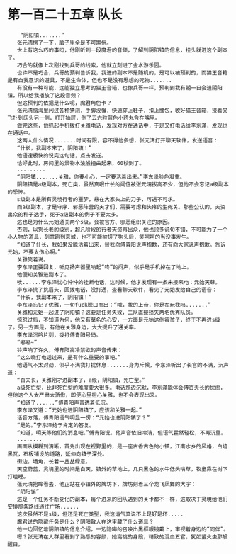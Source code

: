 # 第一百二十五章 队长
        “阴阳镇.......”
       张元清愣了一下，脑子里全是不可置信。
       世上有这么巧的事吗，他刚听到一段魔君的音频，了解到阴阳镇的信息，扭头就进这个副本了。
       巧合的就像上次刚找到兵哥的线索，他就立刻进了金水游乐园。
       也许不是巧合，兵哥的预判告诉我，我进的副本不是随机的，是可以被预判的，而猫王音箱是有自我意识的道具，不是生命体，但也不是没有思想的死物.......
       有没有一种可能，这能独立思考的猫王音箱，也像兵哥一样，预判到我有朝一日会进阴阳镇，所以给我播放了这段音频？
       但这预判的依据是什么呢，魔君角色卡？
       张元清脑海里闪过各种猜测，手脚没慢，快速穿上鞋子，扣上腰包，收好猫王音箱，接着又飞扑到床头另一侧，打开抽屉，倒了五六粒蓝色小药丸含在嘴里。
       做完这些，他抓起手机拨打关雅电话，发现对方在通话中，于是又打电话给李东泽，发现也在通话中。
       这两人什么情况.......时间有限，容不得他多想，张元清打开聊天软件，发送语音：
       “什长，我副本来了，阴阳镇！”
       他语速极快的说完这句话，点击发送。
       恰好此时，房间里的景物水波般扭曲起来，60秒到了。
       .........
       “阴阳镇.......关雅，你要小心，一定要活着出来。”李东泽脸色凝重。
       阴阳镇是a级副本，死亡类，虽然真眼什长的阈值被张元清拔高不少，但他不会忘记a级副本的恐怖。
       s级副本是所有灵境行者的噩梦，悬在大家头上的刀子，可遇不可求。
       而a级副本，才是守序、邪恶阵营的天才们，需要考虑和头疼的生死关。那些公认的，天资出众的种子选手，死于a级副本的例子不要太多。
       这也是为什么元始通关两个s级，会被官方、邪恶组织关注的原因。
       否则，以狗长老的级别，超凡阶段的行者天资再出众，他也顶多说句不错，不可能为了一个小人物的道具，刻意跑到京城，也不可能被搓了狗头后，笑呵呵的当没事发生。
       “知道了什长，我如果没能活着出来，替我向傅青阳说声抱歉，还有向大家说声抱歉。告诉元始，不要太伤心啊。”
       关雅笑着说。
       李东泽正要回复，听见扬声器里响起“咚”的闷声，似乎是手机掉在了地上。
       他便知关雅进副本了。
       唉......李东泽忧心忡忡的挂断电话，这时候，他才发现有一条未接来电：元始天尊。
       李东泽挑了挑眉头，回拨电话，没打通，查看聊天软件，看见了元始发给自己的语音：
       “什长，我副本来了，阴阳镇！”
       李东泽忘记了优雅，一句fuck脱口而出：“哦，我的上帝，你是在玩我吗.......”
       关雅和元始一起进了阴阳镇？这要是任务失败，二队直接损失两名优秀队员。
       惊怒过后，不知道为何，他又有莫名的心安，一方面是元始这倒霉孩子，终于不再进s级了。另一方面是，有他在关雅身边，大大提升了通关率。
       李东泽沉吟片刻，拨打傅青阳号码。
       “嘟嘟~”
       铃声响了许久，傅青阳高冷禁欲的声音传来：
       “这么晚打电话过来，是有什么重要的事吧。”
       他语气不太对劲，似乎不满我打扰休息.......身为斥候，李东泽听出了长官的不满，沉声道：
       “百夫长，关雅刚才进副本了，a级，阴阳镇，死亡型。”
       a级死亡型，比非死亡型的难度要大很多。电话那边沉默，李东泽能体会傅百夫长的忧虑，但他这个人太严肃太骄傲，即便心里担心关雅，也不会表现出来。
       “知道了......”傅青阳声音透着低沉。
       李东泽又道：“元始也进阴阳镇了，应该和关雅一起。”
       话音方落，傅青阳语气明显一愣：“元始也进阴阳镇了？”
       “是的。”李东泽给予肯定的答复。
       “知道，明天等他们的消息吧。”傅青阳说。他声音依旧冷清，但语气霍然轻松，不再沉重。
       ........
       画面从模糊到清晰，首先出现在视野里的，是一座古香古色的小镇，江南水乡的风格，白墙黑瓦，石板铺设的道路，延伸向镇子深处。
       街边，墙角，长着一丛丛绿意。
       天空蔚蓝，灵境里的时间是白天，镇外的草地上，几只黑色的水牛低头啃草，牧童靠在树下打瞌睡。
       张元清抬眸看去，他正站在小镇外的牌坊下，牌坊刻着三个龙飞凤舞的大字：
       “阴阳镇”
       这是一个任务不断变化的副本，每个进来的团队遇到的关卡都不一样，这取决于灵境给他们安排那条路线通往广场......
       这次虽然不是s级，但还是死亡类型，我这运气真说不上是好是坏.....
       魔君说的隐藏任务是什么？阴阳散人在这里藏了什么道具？
       他一边回忆着阴阳镇的信息介绍，一边隐晦的召唤出黑框眼镜戴上，审视着身边的“同伴”。
       嗯？张元清在人群里看到了熟悉的容颜，她高挑的身段，精致的混血五官，犹如萤火虫那般醒目。